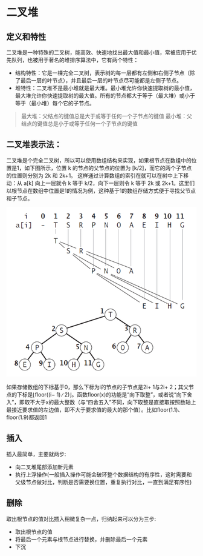 # 二叉堆

## 定义和特性

二叉堆是一种特殊的二叉树，能高效、快速地找出最大值和最小值，常被应用于优先队列，也被用于著名的堆排序算法中，它有两个特性：
 *  结构特性：它是一棵完全二叉树，表示树的每一层都有左侧和右侧子节点（除了最后一层的叶节点），并且最后一层的叶节点尽可能都是左侧子节点。
 *  堆特性：二叉堆不是最小堆就是最大堆。最小堆允许你快速提取树的最小值，最大堆允许你快速提取树的最大值。所有的节点都大于等于（最大堆）或小于等于（最小堆）每个它的子节点。

> 最大堆：父结点的键值总是大于或等于任何一个子节点的键值
> 最小堆：父结点的键值总是小于或等于任何一个子节点的键值

## 二叉堆表示法：

 二叉堆是个完全二叉树，所以可以使用数组结构来实现，如果根节点在数组中的位置是1，如下图所示，位置 k 的节点的父节点的位置为 [k/2]，而它的两个子节点的位置则分别为 2k 和 2k+1。
 这样通过计算数组的索引在就可以在树中上下移动：从 a[k] 向上一层就令 k 等于 k/2，向下一层则令 k 等于 2k 或 2k+1。这里们以根节点在数组中位置是1的情况为例，这种基于1的数组存储方式便于寻找父节点和子节点。

![image](./binary-heap.png)

 如果存储数组的下标基于0，那么下标为i的节点的子节点是2i+ 1与2i+ 2；其父节点的下标是⌊floor((i− 1) ∕ 2)⌋。函数floor(x)的功能是“向下取整”，或者说“向下舍入”，即取不大于x的最大整数（与“四舍五入”不同，向下取整是直接取按照数轴上最接近要求值的左边值，即不大于要求值的最大的那个值）。比如floor(1.1)、floor(1.9)都返回1

## 插入

插入最简单，主要就两步:

* 向二叉堆尾部添加新元素
* 执行上浮操作(一般插入操作可能会破环整个数据结构的有序性，这时需要和父级节点做对比，判断是否需要换位置，重复执行对比，一直到满足有序性)

## 删除

取出根节点的值对比插入稍微复杂一点，归纳起来可以分为三步:

* 取出根节点的值
* 将最后一个元素与根节点进行替换，并删除最后一个元素
* 下沉
